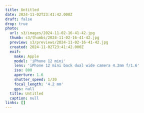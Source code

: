 ```yaml
---
title: Untitled
date: 2024-11-02T23:41:42.000Z
draft: false
drop: true
photo:
  url: s3/images/2024-11-02-16-41-42.jpg
  thumb: s3/thumbs/2024-11-02-16-41-42.jpg
  preview: s3/previews/2024-11-02-16-41-42.jpg
  created: 2024-11-02T23:41:42.000Z
  exif:
    make: Apple
    model: 'iPhone 12 mini'
    lens: 'iPhone 12 mini back dual wide camera 4.2mm f/1.6'
    iso: 800
    aperture: 1.6
    shutter_speed: 1/30
    focal_length: '4.2 mm'
    gps: null
  title: Untitled
  caption: null
links: []
---
```


